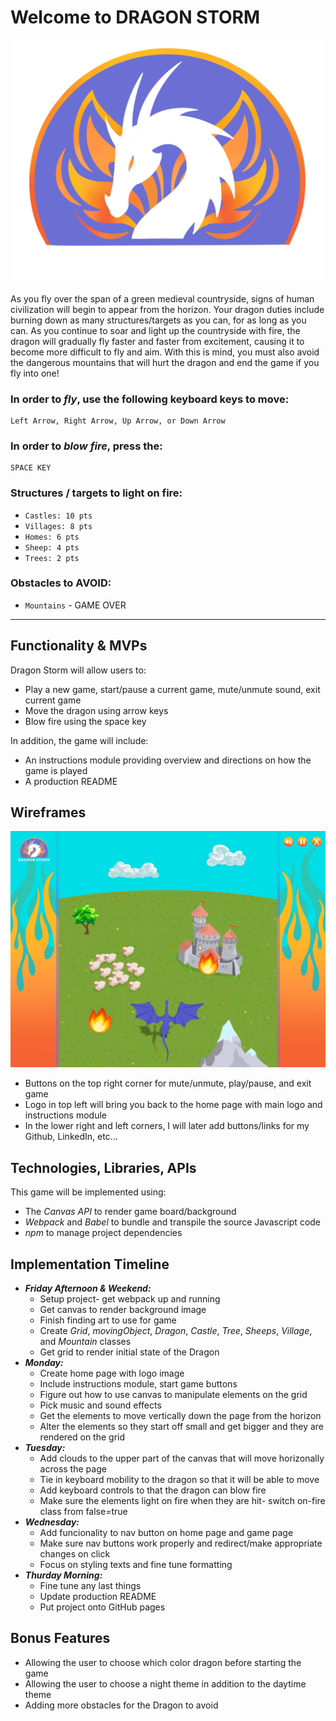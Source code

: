 
# Welcome to DRAGON STORM

<img src="./assets/logo.png" alt="logo" width="500"/>

As you fly over the span of a green medieval countryside, signs of human civilization will begin to appear from the horizon. Your dragon duties include burning down as many structures/targets as you can, for as long as you can. As you continue to soar and light up the countryside with fire, the dragon will gradually fly faster and faster from excitement, causing it to become more difficult to fly and aim. With this is mind, you must also avoid the dangerous mountains that will hurt the dragon and end the game if you fly into one!


### In order to *fly*, use the following keyboard keys to move:
```
Left Arrow, Right Arrow, Up Arrow, or Down Arrow
```
### In order to *blow fire*, press the:
```
SPACE KEY
```

### Structures / targets to light on fire:
  - `Castles: 10 pts`
  - `Villages: 8 pts`
  - `Homes: 6 pts`
  - `Sheep: 4 pts`
  - `Trees: 2 pts`

### Obstacles to **AVOID**:
  - `Mountains` - GAME OVER

---
## Functionality & MVPs

Dragon Storm will allow users to:
  - Play a new game, start/pause a current game, mute/unmute sound, exit current game
  - Move the dragon using arrow keys
  - Blow fire using the space key

In addition, the game will include:
  - An instructions module providing overview and directions on how the game is played
  - A production README

## Wireframes

<img src="./assets/mock_layout.png" alt="logo" width="700"/>

- Buttons on the top right corner for mute/unmute, play/pause, and exit game
- Logo in top left will bring you back to the home page with main logo and instructions module
- In the lower right and left corners, I will later add buttons/links for my Github, LinkedIn, etc...

## Technologies, Libraries, APIs

This game will be implemented using:
  - The *Canvas API* to render game board/background
  -  *Webpack* and *Babel* to bundle and transpile the source Javascript code
  -  *npm* to manage project dependencies

## Implementation Timeline

  - ***Friday Afternoon & Weekend:***
    - Setup project- get webpack up and running
    - Get canvas to render background image
    - Finish finding art to use for game
    - Create *Grid*, *movingObject*, *Dragon*, *Castle*, *Tree*, *Sheeps*, *Village*, and *Mountain* classes
    - Get grid to render initial state of the Dragon
  - ***Monday:***
    - Create home page with logo image
    - Include instructions module, start game buttons
    - Figure out how to use canvas to manipulate elements on the grid
    - Pick music and sound effects
    - Get the elements to move vertically down the page from the horizon
    - Alter the elements so they start off small and get bigger and they are rendered on the grid
  - ***Tuesday:***
    - Add clouds to the upper part of the canvas that will move horizonally across the page
    - Tie in keyboard mobility to the dragon so that it will be able to move
    - Add keyboard controls to that the dragon can blow fire
    - Make sure the elements light on fire when they are hit- switch on-fire class from false=true
  - ***Wednesday:***
    - Add funcionality to nav button on home page and game page
    - Make sure nav buttons work properly and redirect/make appropriate changes on click
    - Focus on styling texts and fine tune formatting
  - ***Thurday Morning:***
    - Fine tune any last things
    - Update production README
    - Put project onto GitHub pages

## Bonus Features

  - Allowing the user to choose which color dragon before starting the game
  - Allowing the user to choose a night theme in addition to the daytime theme
  - Adding more obstacles for the Dragon to avoid